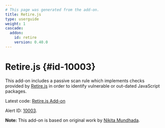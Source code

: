 ```yaml
---
# This page was generated from the add-on.
title: Retire.js
type: userguide
weight: 1
cascade:
  addon:
    id: retire
    version: 0.40.0
---
```


# Retire.js {#id-10003}

This add-on includes a passive scan rule which implements checks provided by [Retire.js](https://retirejs.github.io/retire.js/) in order to identify vulnerable or out-dated JavaScript packages.

Latest code: [Retire.js Add-on](https://github.com/zaproxy/zap-extensions/blob/main/addOns/retire/)

Alert ID: [10003](/docs/alerts/10003/).

**Note:** This add-on is based on original work by [Nikita Mundhada](https://github.com/nikmmy/retire).
